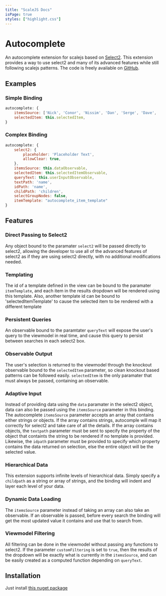 ```yaml
---
title: "ScaleJS Docs"
isPage: true
styles: ["highlight.css"]
---
```


<link href="autocomplete/select2.css" rel="stylesheet" type="text/css" />
<link href="autocomplete/select2-bootstrap.css" rel="stylesheet" type="text/css" />
<script src="autocomplete/autocomplete-test-1.0.1.js" type="text/javascript"></script>

# Autocomplete

An autocomplete extension for scalejs based on [Select2](http://ivaynberg.github.io/select2/). This extension provides a way to use select2 and many of its advanced features while still following scalejs patterns. The code is freely available on [GitHub](https://github.com/egucciar/scalejs.autocomplete-select2).


<div id="autocomplete-example" ></div>



## Examples

### Simple Binding

```javascript
autocomplete: {
    itemsSource: ['Nick', 'Conor', 'Nissim', 'Dan', 'Serge', 'Dave',  'Jeremy', 'Peter', 'Ernie', 'Bruce', 'Vlad', 'Mike'],
    selectedItem: this.selectedItem,
}
```

### Complex Binding

```javascript
autocomplete: {
    select2: {
        placeholder: 'Placeholder Text',
        allowClear: true,
    },
    itemsSource: this.dataObservable,
    selectedItem: this.selectedItemObservable,
    queryText: this.userInputObservable,
    textPath: 'name',
    idPath: 'name',
    childPath: 'children',
    selectGroupNodes: false,
    itemTemplate: "autocomplete_item_template"
}
```


## Features

### Direct Passing to Select2

Any object bound to the paramater ```select2``` will be passed directly to select2, allowing the developer to use all of the advanced features of select2 as if they are using select2 directly, with no additional modifications needed.

### Templating

The id of a template defined in the view can be bound to the paramater ```itemTemplate```, and each item in the results dropdown will be rendered using this template. Also, another template id can be bound to 'selectedItemTemplate' to cause the selected item to be rendered with a different template

### Persistent Queries

An observable bound to the paramtater ```queryText``` will expose the user's query to the viewmodel in real time, and cause this query to persist between searches in each select2 box.

### Observable Output

The user's selection is returned to the viewmodel through the knockout observable bound to the ```selectedItem``` parameter, so clean knockout based patterns can be followed easily. ```selectedItem``` is the only paramater that must always be passed, containing an observable.

### Adaptive Input

Instead of providing data using the ```data``` paramater in the select2 object, data can also be passed using the ```itemsSource``` parameter in this binding. The autocomplete ```itemsSource``` parameter accepts an array that contains either strings or objects. If the array contains strings, autocomple will map it correctly for select2 and take care of all the details. If the array contains objects, the ```textpath``` parameter must be sent to specify the property of the object that containts the string to be rendered if no template is provided. Likewise, the ```idpath``` parameter must be provided to specify which property contains the data returned on selection, else the entire object will be the selected value.

### Hierarchical Data

This extension supports infinite levels of hierarchical data. Simply specify a ```childpath``` as a string or array of strings, and the binding will indent and layer each level of your data.

### Dynamic Data Loading

The ```itemsSource``` parameter instead of taking an array can also take an observable. If an observable is passed, before every search the binding will get the most updated value it contains and use that to search from.

### Viewmodel Filtering

All filtering can be done in the viewmodel without passing any functions to select2. If the parameter ```customFiltering``` is set to ```true```, then the results of the dropdown will be exactly what is currently in the ```itemsSource```, and can be easily created as a computed function depending on ```queryText```.


## Installation

Just install [this nuget package](https://www.nuget.org/packages/scalejs.autocomplete-select2/)